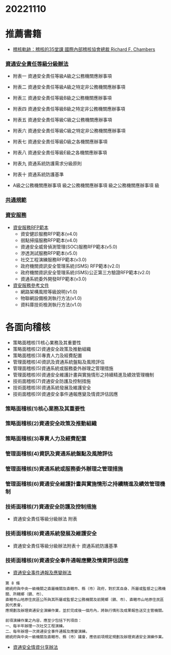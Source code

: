 # 20221110
# 推薦書籍
- [稽核軌跡：稽核的35堂課  國際內部稽核協會總裁 Richard F. Chambers](https://www.sanmin.com.tw/Product/index/005076150)

### [	資通安全責任等級分級辦法](https://law.moj.gov.tw/LawClass/LawAll.aspx?pcode=A0030304)
- 附表一 資通安全責任等級A級之公務機關應辦事項
- 附表二 資通安全責任等級A級之特定非公務機關應辦事項
- 附表三 資通安全責任等級B級之公務機關應辦事項
- 附表四 資通安全責任等級B級之特定非公務機關應辦事項
- 附表五 資通安全責任等級C級之公務機關應辦事項
- 附表六 資通安全責任等級C級之特定非公務機關應辦事項
- 附表七 資通安全責任等級D級之各機關應辦事項
- 附表八 資通安全責任等級E級之各機關應辦事項
- 附表九 資通系統防護需求分級原則
- 附表十 資通系統防護基準

- A級之公務機關應辦事項 級之公務機關應辦事項 級之公務機關應辦事項 級

### [共通規範](https://www.nccst.nat.gov.tw/CommonSpecification?lang=zh)

### [資安服務](https://www.nccst.nat.gov.tw/SecurityRFP?lang=zh)
- [資安服務RFP範本](https://www.nccst.nat.gov.tw/SecurityRFP?lang=zh)
  - 資安健診服務RFP範本(v4.0)
  - 弱點掃描服務RFP範本(v4.0)
  - 資通安全威脅偵測管理(SOC)服務RFP範本(v5.0)
  - 滲透測試服務RFP範本(v5.0)
  - 社交工程演練服務RFP範本(v3.0)
  - 政府機關資訊安全管理系統(ISMS) RFP範本(v2.0)
  - 政府機關資訊安全管理系統(ISMS)公正第三方驗證RFP範本(v2.0)
  - 資通系統委外開發RFP範本(v3.0)
- [資安服務參考文件](https://www.nccst.nat.gov.tw/SecurityRFP?lang=zh) 
  - 網路架構風險等級說明(v1.0)
  - 物聯網設備檢測執行方法(v1.0)
  - 資料庫技術檢測執行方法(v1.0) 

# 各面向稽核
- 策略面稽核(1)核心業務及其重要性
- 策略面稽核(2)資通安全政策及推動組織
- 策略面稽核(3)專責人力及經費配置
- 管理面稽核(4)資訊及資通系統盤點及風險評估 
- 管理面稽核(5)資通系統或服務委外辦理之管理措施
- 管理面稽核(6)資通安全維護計畫與實施情形之持續精進及績效管理機制
- 技術面稽核(7)資通安全防護及控制措施
- 技術面稽核(8)資通系統發展及維護安全 
- 技術面稽核(9)資通安全事件通報應變及情資評估因應

### 策略面稽核(1)核心業務及其重要性
### 策略面稽核(2)資通安全政策及推動組織
### 策略面稽核(3)專責人力及經費配置
### 管理面稽核(4)資訊及資通系統盤點及風險評估 
### 管理面稽核(5)資通系統或服務委外辦理之管理措施
### 管理面稽核(6)資通安全維護計畫與實施情形之持續精進及績效管理機制
### 技術面稽核(7)資通安全防護及控制措施
- 資通安全責任等級分級辦法 附表
### 技術面稽核(8)資通系統發展及維護安全 
- 資通安全責任等級分級辦法附表十 資通系統防護基準
### 技術面稽核(9)資通安全事件通報應變及情資評估因應
- [	資通安全事件通報及應變辦法](https://law.moj.gov.tw/LawClass/LawAll.aspx?pcode=A0030305)
```
第 8 條
總統府與中央一級機關之直屬機關及直轄市、縣（市）政府，對於其自身、所屬或監督之公務機關、所轄鄉（鎮、市）、
直轄市山地原住民區公所與其所屬或監督之公務機關及前開鄉（鎮、市）、直轄市山地原住民區民代表會，
應規劃及辦理資通安全演練作業，並於完成後一個月內，將執行情形及成果報告送交主管機關。

前項演練作業之內容，應至少包括下列項目：
一、每半年辦理一次社交工程演練。
二、每年辦理一次資通安全事件通報及應變演練。
總統府與中央一級機關及直轄市、縣（市）議會，應依前項規定規劃及辦理資通安全演練作業。
```
- [資通安全情資分享辦法](https://law.moj.gov.tw/LawClass/LawAll.aspx?pcode=A0030307)
